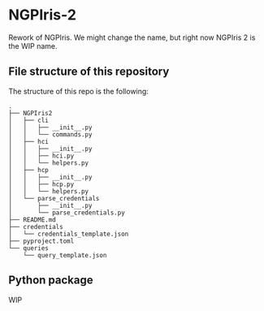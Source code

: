 # NGPIris-2
Rework of NGPIris. We might change the name, but right now NGPIris 2 is the WIP name. 

## File structure of this repository

The structure of this repo is the following:
```
.
├── NGPIris2
│   ├── cli
│   │   ├── __init__.py
│   │   └── commands.py
│   ├── hci
│   │   ├── __init__.py
│   │   ├── hci.py
│   │   └── helpers.py
│   ├── hcp
│   │   ├── __init__.py
│   │   ├── hcp.py
│   │   └── helpers.py
│   └── parse_credentials
│       ├── __init__.py
│       └── parse_credentials.py
├── README.md
├── credentials
│   └── credentials_template.json
├── pyproject.toml
└── queries
    └── query_template.json
```

## Python package
WIP